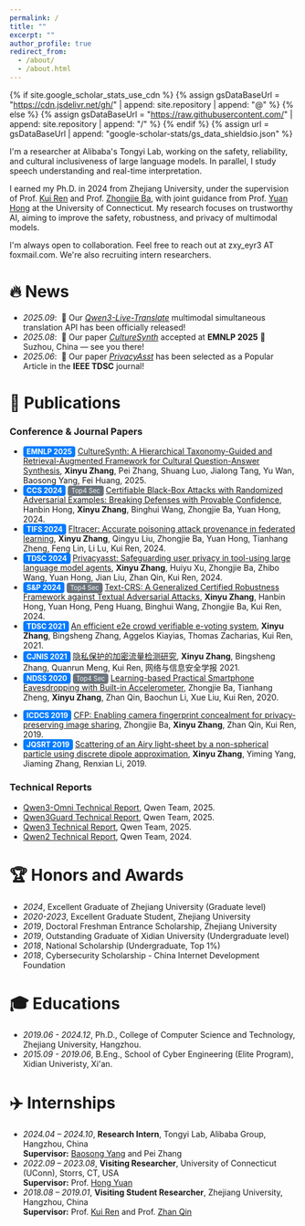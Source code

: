 ```yaml
---
permalink: /
title: ""
excerpt: ""
author_profile: true
redirect_from: 
  - /about/
  - /about.html
---
```


{% if site.google_scholar_stats_use_cdn %}
{% assign gsDataBaseUrl = "https://cdn.jsdelivr.net/gh/" | append: site.repository | append: "@" %}
{% else %}
{% assign gsDataBaseUrl = "https://raw.githubusercontent.com/" | append: site.repository | append: "/" %}
{% endif %}
{% assign url = gsDataBaseUrl | append: "google-scholar-stats/gs_data_shieldsio.json" %}

<span class='anchor' id='about-me'></span>


<!-- https://rayeren.github.io/, https://yubowen-ph.github.io/, https://jxu-thu.github.io/ -->

I'm a researcher at Alibaba's Tongyi Lab, working on the safety, reliability, and cultural inclusiveness of large language models. In parallel, I study speech understanding and real-time interpretation.

I earned my Ph.D. in 2024 from Zhejiang University, under the supervision of Prof. [Kui Ren](https://person.zju.edu.cn/kuiren) and Prof. [Zhongjie Ba](https://person.zju.edu.cn/zhongjieba), with joint guidance from Prof. [Yuan Hong](https://yhongcs.github.io/index.html) at the University of Connecticut. My research focuses on trustworthy AI, aiming to improve the safety, robustness, and privacy of multimodal models. 

I'm always open to collaboration. Feel free to reach out at zxy_eyr3 AT foxmail.com. We're also recruiting intern researchers.


<!-- My research interest includes neural machine translation and computer vision. I have published more than 100 papers at the top international AI conferences with total <a href='https://scholar.google.com/citations?user=DhtAFkwAAAAJ'>google scholar citations <strong><span id='total_cit'>260000+</span></strong></a> (You can also use google scholar badge <a href='https://scholar.google.com/citations?user=DhtAFkwAAAAJ'><img src="https://img.shields.io/endpoint?url={{ url | url_encode }}&logo=Google%20Scholar&labelColor=f6f6f6&color=9cf&style=flat&label=citations"></a>). -->


# 🔥 News
- *2025.09*: &nbsp;🎉 Our [*Qwen3-Live-Translate*](https://qwen.ai/blog?id=b2de6ae8555599bf3b87eec55a285cdf496b78e4&from=research.latest-advancements-list) multimodal simultaneous translation API has been officially released!
- *2025.08*: &nbsp;🎉 Our paper [*CultureSynth*](https://arxiv.org/abs/2509.10886) accepted at **EMNLP 2025** 📍 Suzhou, China — see you there!
- *2025.06*: &nbsp;🎉 Our paper [*PrivacyAsst*]((https://ieeexplore.ieee.org/abstract/document/10458329)) has been selected as a Popular Article in the **IEEE TDSC** journal!


# 📝 Publications 

<!-- <div class='paper-box'><div class='paper-box-image'><div><div class="badge">CVPR 2016</div><img src='images/500x300.png' alt="sym" width="100%"></div></div>
<div class='paper-box-text' markdown="1">

[Deep Residual Learning for Image Recognition](https://openaccess.thecvf.com/content_cvpr_2016/papers/He_Deep_Residual_Learning_CVPR_2016_paper.pdf)

**Kaiming He**, Xiangyu Zhang, Shaoqing Ren, Jian Sun

[**Project**](https://scholar.google.com/citations?view_op=view_citation&hl=zh-CN&user=DhtAFkwAAAAJ&citation_for_view=DhtAFkwAAAAJ:ALROH1vI_8AC) <strong><span class='show_paper_citations' data='DhtAFkwAAAAJ:ALROH1vI_8AC'></span></strong>
- Lorem ipsum dolor sit amet, consectetur adipiscing elit. Vivamus ornare aliquet ipsum, ac tempus justo dapibus sit amet. 
</div>
</div>

- [Lorem ipsum dolor sit amet, consectetur adipiscing elit. Vivamus ornare aliquet ipsum, ac tempus justo dapibus sit amet](https://github.com), A, B, C, **CVPR 2020** -->


### Conference & Journal Papers

- <span style="background-color:#007BFF; color:white; padding:2px 6px; border-radius:4px; font-size:90%; font-weight:bold;">EMNLP 2025</span> [CultureSynth: A Hierarchical Taxonomy-Guided and Retrieval-Augmented Framework for Cultural Question-Answer Synthesis](https://arxiv.org/abs/2509.10886), **Xinyu Zhang**, Pei Zhang, Shuang Luo, Jialong Tang, Yu Wan, Baosong Yang, Fei Huang, 2025.
- <span style="background-color:#007BFF; color:white; padding:2px 6px; border-radius:4px; font-size:90%; font-weight:bold;">CCS 2024</span> <span style="background-color:#6C757D; color:white; padding:2px 6px; border-radius:4px; font-size:80%;">Top4 Sec</span> [Certifiable Black-Box Attacks with Randomized Adversarial Examples: Breaking Defenses with Provable Confidence](https://dl.acm.org/doi/abs/10.1145/3658644.3690343), Hanbin Hong, **Xinyu Zhang**, Binghui Wang, Zhongjie Ba, Yuan Hong, 2024.
- <span style="background-color:#007BFF; color:white; padding:2px 6px; border-radius:4px; font-size:90%; font-weight:bold;">TIFS 2024</span> [Fltracer: Accurate poisoning attack provenance in federated learning](https://ieeexplore.ieee.org/abstract/document/10549523), **Xinyu Zhang**, Qingyu Liu, Zhongjie Ba, Yuan Hong, Tianhang Zheng, Feng Lin, Li Lu, Kui Ren, 2024.
- <span style="background-color:#007BFF; color:white; padding:2px 6px; border-radius:4px; font-size:90%; font-weight:bold;">TDSC 2024</span> [Privacyasst: Safeguarding user privacy in tool-using large language model agents](https://ieeexplore.ieee.org/abstract/document/10458329), **Xinyu Zhang**, Huiyu Xu, Zhongjie Ba, Zhibo Wang, Yuan Hong, Jian Liu, Zhan Qin, Kui Ren, 2024.
- <span style="background-color:#007BFF; color:white; padding:2px 6px; border-radius:4px; font-size:90%; font-weight:bold;">S&P 2024</span> <span style="background-color:#6C757D; color:white; padding:2px 6px; border-radius:4px; font-size:80%;">Top4 Sec</span> [Text-CRS: A Generalized Certified Robustness Framework against Textual Adversarial Attacks](https://ieeexplore.ieee.org/abstract/document/10646716), **Xinyu Zhang**, Hanbin Hong, Yuan Hong, Peng Huang, Binghui Wang, Zhongjie Ba, Kui Ren, 2024.
- <span style="background-color:#007BFF; color:white; padding:2px 6px; border-radius:4px; font-size:90%; font-weight:bold;">TDSC 2021</span> [An efficient e2e crowd verifiable e-voting system](https://ieeexplore.ieee.org/abstract/document/9512489), **Xinyu Zhang**, Bingsheng Zhang, Aggelos Kiayias, Thomas Zacharias, Kui Ren, 2021.
- <span style="background-color:#007BFF; color:white; padding:2px 6px; border-radius:4px; font-size:90%; font-weight:bold;">CJNIS 2021</span> [隐私保护的加密流量检测研究](https://kns.cnki.net/kcms2/article/abstract?v=YFFVSRMG_GGija_TtPeryL2W2fTgqsVHBTv0RE45kA8z8qo7KKtZLKYO8Nbsb__kDi0iF8jzgTaIeyoXz1Bf9ZN5LCaYiO9ZulEc6Rp1s3JbNOOMTtMSqHG7hPHL4T9jZL7FeRkX1NUkFCXljR6kgHXgRDheVlnNnZPaPoxA3sMljKVHgrNiaQ==&uniplatform=NZKPT&language=CHS), **Xinyu Zhang**, Bingsheng Zhang, Quanrun Meng, Kui Ren, 网络与信息安全学报 2021.
- <span style="background-color:#007BFF; color:white; padding:2px 6px; border-radius:4px; font-size:90%; font-weight:bold;">NDSS 2020</span> <span style="background-color:#6C757D; color:white; padding:2px 6px; border-radius:4px; font-size:80%;">Top4 Sec</span> [Learning-based Practical Smartphone Eavesdropping with Built-in Accelerometer](https://iqua.ece.toronto.edu/papers/tzheng-ndss20.pdf), Zhongjie Ba, Tianhang Zheng, **Xinyu Zhang**, Zhan Qin, Baochun Li, Xue Liu, Kui Ren, 2020.
<!-- - <span class="badge badge-topsec" title="One of the Top 4 security conferences (IEEE S&P, USENIX Security, ACM CCS, NDSS)">NDSS 2020</span>[Learning-based Practical Smartphone Eavesdropping with Built-in Accelerometer](https://iqua.ece.toronto.edu/papers/tzheng-ndss20.pdf), Zhongjie Ba, Tianhang Zheng, **Xinyu Zhang**, Zhan Qin, Baochun Li, Xue Liu, Kui Ren, 2020. -->
- <span style="background-color:#007BFF; color:white; padding:2px 6px; border-radius:4px; font-size:90%; font-weight:bold;">ICDCS 2019</span> [CFP: Enabling camera fingerprint concealment for privacy-preserving image sharing](https://ieeexplore.ieee.org/abstract/document/8885093), Zhongjie Ba, **Xinyu Zhang**, Zhan Qin, Kui Ren, 2019.
- <span style="background-color:#007BFF; color:white; padding:2px 6px; border-radius:4px; font-size:90%; font-weight:bold;">JQSRT 2019</span> [Scattering of an Airy light-sheet by a non-spherical particle using discrete dipole approximation](https://www.sciencedirect.com/science/article/pii/S0022407318304552), **Xinyu Zhang**, Yiming Yang, Jiaming Zhang, Renxian Li, 2019.


### Technical Reports

- [Qwen3-Omni Technical Report](https://arxiv.org/abs/2509.17765), Qwen Team, 2025.
- [Qwen3Guard Technical Report](https://www.arxiv.org/abs/2510.14276), Qwen Team, 2025.
- [Qwen3 Technical Report](https://arxiv.org/abs/2505.09388), Qwen Team, 2025.
- [Qwen2 Technical Report](), Qwen Team, 2024.



# 🏆 Honors and Awards
<!-- 🎖  --> 
- *2024*, Excellent Graduate of Zhejiang University (Graduate level)
- *2020-2023*, Excellent Graduate Student, Zhejiang University
- *2019*, Doctoral Freshman Entrance Scholarship, Zhejiang University
- *2019*, Outstanding Graduate of Xidian University (Undergraduate level)
- *2018*, National Scholarship (Undergraduate, Top 1%)
- *2018*, Cybersecurity Scholarship - China Internet Development Foundation


# 🎓 Educations
<!-- 📖 -->
- *2019.06 - 2024.12*, Ph.D., College of Computer Science and Technology, Zhejiang University, Hangzhou.
- *2015.09 - 2019.06*, B.Eng., School of Cyber Engineering (Elite Program), Xidian Univeristy, Xi'an. 



<!-- # 💬 Invited Talks
- *2021.06*, Lorem ipsum dolor sit amet, consectetur adipiscing elit. Vivamus ornare aliquet ipsum, ac tempus justo dapibus sit amet. 
- *2021.03*, Lorem ipsum dolor sit amet, consectetur adipiscing elit. Vivamus ornare aliquet ipsum, ac tempus justo dapibus sit amet.  \| [\[video\]](https://github.com/) -->

# ✈️ Internships
<!-- 🌍  -->
- *2024.04 – 2024.10*, **Research Intern**, Tongyi Lab, Alibaba Group, Hangzhou, China  
  **Supervisor:** [Baosong Yang](https://baosongyang.site/) and Pei Zhang
- *2022.09 – 2023.08*, **Visiting Researcher**, University of Connecticut (UConn), Storrs, CT, USA  
  **Supervisor:** Prof. [Hong Yuan](https://yhongcs.github.io/index.html)
- *2018.08 – 2019.01*, **Visiting Student Researcher**, Zhejiang University, Hangzhou, China  
  **Supervisor:** Prof. [Kui Ren](https://person.zju.edu.cn/kuiren) and Prof. [Zhan Qin](https://person.zju.edu.cn/qinzhan)
